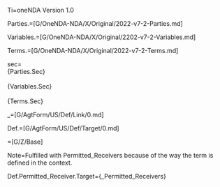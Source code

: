 Ti=oneNDA Version 1.0

Parties.=[G/OneNDA-NDA/X/Original/2022-v7-2-Parties.md]

Variables.=[G/OneNDA-NDA/X/Original/2202-v7-2-Variables.md]

Terms.=[G/OneNDA-NDA/X/Original/2022-v7-2-Terms.md]

sec=<br>{Parties.Sec}<br><br>{Variables.Sec}<br><br>{Terms.Sec}

_=[G/AgtForm/US/Def/Link/0.md]

Def.=[G/AgtForm/US/Def/Target/0.md]

=[G/Z/Base]

Note=Fulfilled with Permitted_Receivers because of the way the term is defined in the context.

Def.Permitted_Receiver.Target={_Permitted_Receivers}


